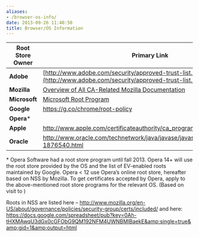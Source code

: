 ```yaml
---
aliases:
- /browser-os-info/
date: 2013-09-26 11:40:50
title: Browser/OS Information
---
```


| Root Store Owner | Primary Link                                                                                                    | Other Links                                                                                                                                          |
| ---------------- | --------------------------------------------------------------------------------------------------------------- | ---------------------------------------------------------------------------------------------------------------------------------------------------- |
| **Adobe**        | [http://www.adobe.com/security/approved-trust-list.htm](http://www.adobe.com/security/approved-trust-list.html) |                                                                                                                                                      |
| **Mozilla**      | [Overview of All CA-Related Mozilla Documentation](https://wiki.mozilla.org/CA:Overview)                        | [Mozilla’s CA Certificate Policy](https://www.mozilla.org/projects/security/certs/policy/), [How To Apply](https://wiki.mozilla.org/CA:How_to_apply) |
| **Microsoft**    | [Microsoft Root Program](http://aka.ms/RootCert)                                                                | [Root Program Updates](https://aka.ms/rootupdates)                                                                                                   |
| **Google**       | <https://g.co/chrome/root-policy>                                                                               |                                                                                                                                                      |
| **Opera**\*      |                                                                                                                 |                                                                                                                                                      |
| **Apple**        | <http://www.apple.com/certificateauthority/ca_program.html>                                                     | <http://support.apple.com/kb/HT5012><http://support.apple.com/kb/HT6005>                                                                             |
| **Oracle**       | <http://www.oracle.com/technetwork/java/javase/javasecarootcertsprogram-1876540.html>                           |

\* Opera Software had a root store program until fall 2013. Opera 14+ will use the root store provided by the OS and the list of EV-enabled roots maintained by Google. Opera \< 12 use Opera’s online root store, hereafter based on NSS by Mozilla. To get certificates accepted by Opera, apply to the above-mentioned root store programs for the relevant OS. (Based on visit to )

Roots in NSS are listed here – http://www.mozilla.org/en-US/about/governance/policies/security-group/certs/included/ and here: https://docs.google.com/spreadsheet/pub?key=0Ah-tHXMAwqU3dGx0cGFObG9QM192NFM4UWNBMlBaekE&amp;single=true&amp;gid=1&amp;output=html